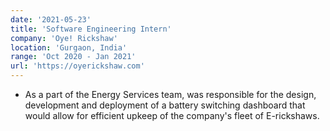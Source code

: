 ```yaml
---
date: '2021-05-23'
title: 'Software Engineering Intern'
company: 'Oye! Rickshaw'
location: 'Gurgaon, India'
range: 'Oct 2020 - Jan 2021'
url: 'https://oyerickshaw.com'
---
```


- As a part of the Energy Services team, was responsible for the design, development and deployment of a battery switching dashboard that would allow for efficient upkeep of the company's fleet of E-rickshaws.
